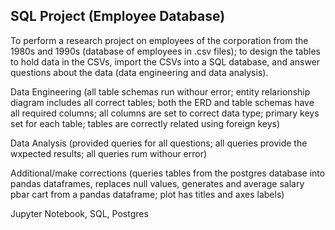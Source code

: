 ## SQL Project (Employee Database)


   To perform a research project on employees of the corporation from the 1980s and 1990s (database of employees in .csv files); to design the tables to hold data in the CSVs, import the CSVs into a SQL database, and answer questions about the data (data engineering and data analysis). 

Data Engineering (all table schemas run withour error; entity relarionship diagram includes all correct tables; both the ERD and table schemas have all required columns; all columns are set to correct data type; primary keys set for each table; tables are correctly related using foreign keys)

Data Analysis (provided queries for all questions; all queries provide the wxpected results; all queries rum withour error)

Additional/make corrections (queries tables from the postgres database into pandas dataframes, replaces null values, generates and average salary pbar cart from a pandas dataframe; plot has titles and axes labels)

Jupyter Notebook, SQL, Postgres

